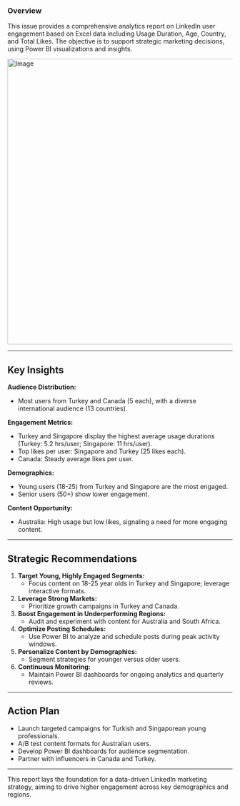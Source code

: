 ### Overview
This issue provides a comprehensive analytics report on LinkedIn user engagement based on Excel data including Usage Duration, Age, Country, and Total Likes. The objective is to support strategic marketing decisions, using Power BI visualizations and insights.


<img width="1098" height="640" alt="Image" src="https://github.com/user-attachments/assets/aab0ceec-cf62-48fc-82b8-0eed647170fc" />

---

## Key Insights

**Audience Distribution:**
- Most users from Turkey and Canada (5 each), with a diverse international audience (13 countries).

**Engagement Metrics:**
- Turkey and Singapore display the highest average usage durations (Turkey: 5.2 hrs/user; Singapore: 11 hrs/user).
- Top likes per user: Singapore and Turkey (25 likes each).
- Canada: Steady average likes per user.

**Demographics:**
- Young users (18-25) from Turkey and Singapore are the most engaged.
- Senior users (50+) show lower engagement.

**Content Opportunity:**
- Australia: High usage but low likes, signaling a need for more engaging content.

---

## Strategic Recommendations

1. **Target Young, Highly Engaged Segments:**
   - Focus content on 18-25 year olds in Turkey and Singapore; leverage interactive formats.
2. **Leverage Strong Markets:**
   - Prioritize growth campaigns in Turkey and Canada.
3. **Boost Engagement in Underperforming Regions:**
   - Audit and experiment with content for Australia and South Africa.
4. **Optimize Posting Schedules:**
   - Use Power BI to analyze and schedule posts during peak activity windows.
5. **Personalize Content by Demographics:**
   - Segment strategies for younger versus older users.
6. **Continuous Monitoring:**
   - Maintain Power BI dashboards for ongoing analytics and quarterly reviews.

---

## Action Plan
- Launch targeted campaigns for Turkish and Singaporean young professionals.
- A/B test content formats for Australian users.
- Develop Power BI dashboards for audience segmentation.
- Partner with influencers in Canada and Turkey.

---

This report lays the foundation for a data-driven LinkedIn marketing strategy, aiming to drive higher engagement across key demographics and regions.
